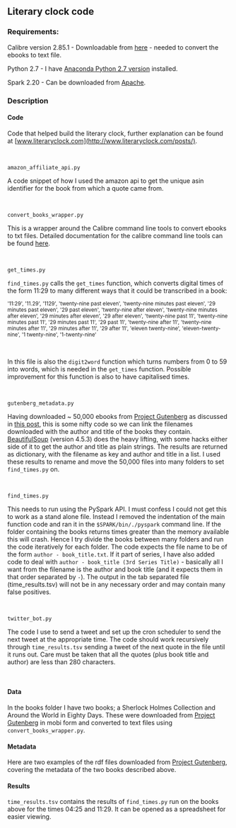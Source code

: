 ## Literary clock code

### Requirements:
Calibre version 2.85.1 - Downloadable from [here](https://calibre-ebook.com/download) - needed to convert the ebooks to text file.

Python 2.7 - I have [Anaconda Python 2.7 version](https://www.anaconda.com/download/) installed.

Spark 2.20 - Can be downloaded from [Apache](https://www.apache.org/dyn/closer.lua/spark/spark-2.2.0/spark-2.2.0-bin-hadoop2.7.tgz).

### Description
#### Code 
Code that helped build the literary clock, further explanation can be found at [www.literaryclock.com](http://www.literaryclock.com/posts/).

&nbsp;

	amazon_affiliate_api.py
A code snippet of how I used the amazon api to get the unique asin identifier for the book from which a quote came from.

&nbsp;

	convert_books_wrapper.py
This is a wrapper around the Calibre command line tools to convert ebooks to txt files. Detailed documentation for the calibre command line tools can be found [here](https://manual.calibre-ebook.com/generated/en/ebook-convert.html).

&nbsp;

	get_times.py
`find_times.py` calls the `get_times` function, which converts digital times of the form 11:29 to many different ways that it could be transcribed in a book:

<sub>
'11:29', '11.29', '1129', 'twenty-nine past eleven', 'twenty-nine minutes past eleven', '29 minutes past eleven', '29 past eleven', 'twenty-nine after eleven', 'twenty-nine minutes after eleven', '29 minutes after eleven', '29 after eleven', 'twenty-nine past 11', 'twenty-nine minutes past 11', '29 minutes past 11', '29 past 11', 'twenty-nine after 11', 'twenty-nine minutes after 11', '29 minutes after 11', '29 after 11', 'eleven twenty-nine', 'eleven-twenty-nine', '1 twenty-nine', '1-twenty-nine'
</sub>

&nbsp;

In this file is also the `digit2word` function which turns numbers from 0 to 59 into words, which is needed in the `get_times` function.
Possible improvement for this function is also to have capitalised times. 

&nbsp;

	gutenberg_metadata.py
Having downloaded ~ 50,000 ebooks from [Project Gutenberg](https://www.gutenberg.org/) as discussed in [this post](http://www.literaryclock.com/posts/Lt3_50000_Books), this is some nifty code so we can link the filenames downloaded with the author and title of the books they contain. [BeautifulSoup](https://www.crummy.com/software/BeautifulSoup/) (version 4.5.3) does the heavy lifting, with some hacks either side of it to get the author and title as plain strings. The results are returned as dictionary, with the filename as key and author and title in a list. I used these results to rename and move the 50,000 files into many folders to set `find_times.py` on.

&nbsp;

	find_times.py
This needs to run using the PySpark API. I must confess I could not get this to work as a stand alone file. Instead I removed the indentation of the main function code and ran it in the `$SPARK/bin/./pyspark` command line. If the folder containing the books returns times greater than the memory available this will crash. Hence I try divide the books between many folders and run the code iteratively for each folder. The code expects the file name to be of the form `author - book_title.txt`. If it part of series, I have also added code to deal with `author - book_title (3rd Series Title)` - basically all I want from the filename is the author and book title (and it expects them in that order separated by ` - `). The output in the tab separated file (time_results.tsv) will not be in any necessary order and may contain many false positives.

&nbsp;

	twitter_bot.py
The code I use to send a tweet and set up the cron scheduler to send the next tweet at the appropriate time. The code should work recursively through `time_results.tsv` sending a tweet of the next quote in the file until it runs out. Care must be taken that all the quotes (plus book title and author) are less than 280 characters.

&nbsp;

#### Data
In the books folder I have two books; a Sherlock Holmes Collection and Around the World in Eighty Days. These were downloaded from [Project Gutenberg](https://www.gutenberg.org) in mobi form and converted to text files using `convert_books_wrapper.py`.

#### Metadata
Here are two examples of the rdf files downloaded from [Project Gutenberg](https://www.gutenberg.org/wiki/Gutenberg:Feeds), covering the metadata of the two books described above.

#### Results
`time_results.tsv` contains the results of `find_times.py` run on the books above for the times 04:25 and 11:29. It can be opened as a spreadsheet for easier viewing.
